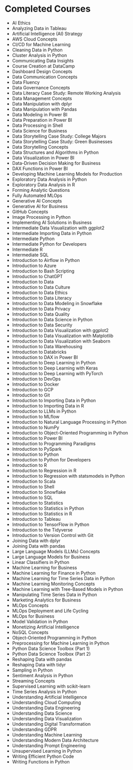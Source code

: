 
# Completed Courses

- AI Ethics
- Analyzing Data in Tableau
- Artificial Intelligence (AI) Strategy
- AWS Cloud Concepts
- CI/CD for Machine Learning
- Cleaning Data in Python
- Cluster Analysis in Python
- Communicating Data Insights
- Course Creation at DataCamp
- Dashboard Design Concepts
- Data Communication Concepts
- Data Fluency
- Data Governance Concepts
- Data Literacy Case Study: Remote Working Analysis
- Data Management Concepts
- Data Manipulation with dplyr
- Data Manipulation with Pandas
- Data Modeling in Power BI
- Data Preparation in Power BI
- Data Processing in Shell
- Data Science for Business
- Data Storytelling Case Study: College Majors
- Data Storytelling Case Study: Green Businesses
- Data Storytelling Concepts
- Data Structures and Algorithms in Python
- Data Visualization in Power BI
- Data-Driven Decision Making for Business
- DAX Functions in Power BI
- Developing Machine Learning Models for Production
- Exploratory Data Analysis in Python
- Exploratory Data Analysis in R
- Forming Analytic Questions
- Fully Automated MLOps
- Generative AI Concepts
- Generative AI for Business
- GitHub Concepts
- Image Processing in Python
- Implementing AI Solutions in Business
- Intermediate Data Visualization with ggplot2
- Intermediate Importing Data in Python
- Intermediate Python
- Intermediate Python for Developers
- Intermediate R
- Intermediate SQL
- Introduction to Airflow in Python
- Introduction to Azure
- Introduction to Bash Scripting
- Introduction to ChatGPT
- Introduction to Data
- Introduction to Data Culture
- Introduction to Data Ethics
- Introduction to Data Literacy
- Introduction to Data Modeling in Snowflake
- Introduction to Data Privacy
- Introduction to Data Quality
- Introduction to Data Science in Python
- Introduction to Data Security
- Introduction to Data Visualization with ggplot2
- Introduction to Data Visualization with Matplotlib
- Introduction to Data Visualization with Seaborn
- Introduction to Data Warehousing
- Introduction to Databricks
- Introduction to DAX in Power BI
- Introduction to Deep Learning in Python
- Introduction to Deep Learning with Keras
- Introduction to Deep Learning with PyTorch
- Introduction to DevOps
- Introduction to Docker
- Introduction to GCP
- Introduction to Git
- Introduction to Importing Data in Python
- Introduction to Importing Data in R
- Introduction to LLMs in Python
- Introduction to MLflow
- Introduction to Natural Language Processing in Python
- Introduction to NumPy
- Introduction to Object-Oriented Programming in Python
- Introduction to Power BI
- Introduction to Programming Paradigms
- Introduction to PySpark
- Introduction to Python
- Introduction to Python for Developers
- Introduction to R
- Introduction to Regression in R
- Introduction to Regression with statsmodels in Python
- Introduction to Scala
- Introduction to Shell
- Introduction to Snowflake
- Introduction to SQL
- Introduction to Statistics
- Introduction to Statistics in Python
- Introduction to Statistics in R
- Introduction to Tableau
- Introduction to TensorFlow in Python
- Introduction to the Tidyverse
- Introduction to Version Control with Git
- Joining Data with dplyr
- Joining Data with pandas
- Large Language Models (LLMs) Concepts
- Large Language Models for Business
- Linear Classifiers in Python
- Machine Learning for Business
- Machine Learning for Finance in Python
- Machine Learning for Time Series Data in Python
- Machine Learning Monitoring Concepts
- Machine Learning with Tree-Based Models in Python
- Manipulating Time Series Data in Python
- Marketing Analytics for Business
- MLOps Concepts
- MLOps Deployment and Life Cycling
- MLOps for Business
- Model Validation in Python
- Monetizing Artificial Intelligence
- NoSQL Concepts
- Object-Oriented Programming in Python
- Preprocessing for Machine Learning in Python
- Python Data Science Toolbox (Part 1)
- Python Data Science Toolbox (Part 2)
- Reshaping Data with pandas
- Reshaping Data with tidyr
- Sampling in Python
- Sentiment Analysis in Python
- Streaming Concepts
- Supervised Learning with scikit-learn
- Time Series Analysis in Python
- Understanding Artificial Intelligence
- Understanding Cloud Computing
- Understanding Data Engineering
- Understanding Data Science
- Understanding Data Visualization
- Understanding Digital Transformation
- Understanding GDPR
- Understanding Machine Learning
- Understanding Modern Data Architecture
- Understanding Prompt Engineering
- Unsupervised Learning in Python
- Writing Efficient Python Code
- Writing Functions in Python
